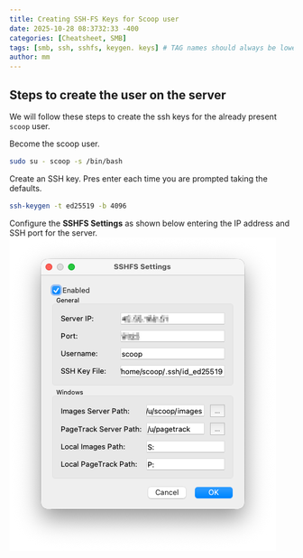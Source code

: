 ```yaml
---
title: Creating SSH-FS Keys for Scoop user
date: 2025-10-28 08:3732:33 -400
categories: [Cheatsheet, SMB]
tags: [smb, ssh, sshfs, keygen. keys] # TAG names should always be lowercase
author: mm
---
```


## Steps to create the user on the server

We will follow these steps to create the ssh keys for the already present `scoop` user.


Become the scoop user.
```bash
sudo su - scoop -s /bin/bash
```

Create an SSH key. Pres enter each time you are prompted taking the defaults.
```bash
ssh-keygen -t ed25519 -b 4096
```

Configure the **SSHFS Settings** as shown below entering the IP address and SSH port for the server.
 ![SSHFS Settings](/images/scoop-sshfs-settings/Scoop-SSHFS-Settings.png)